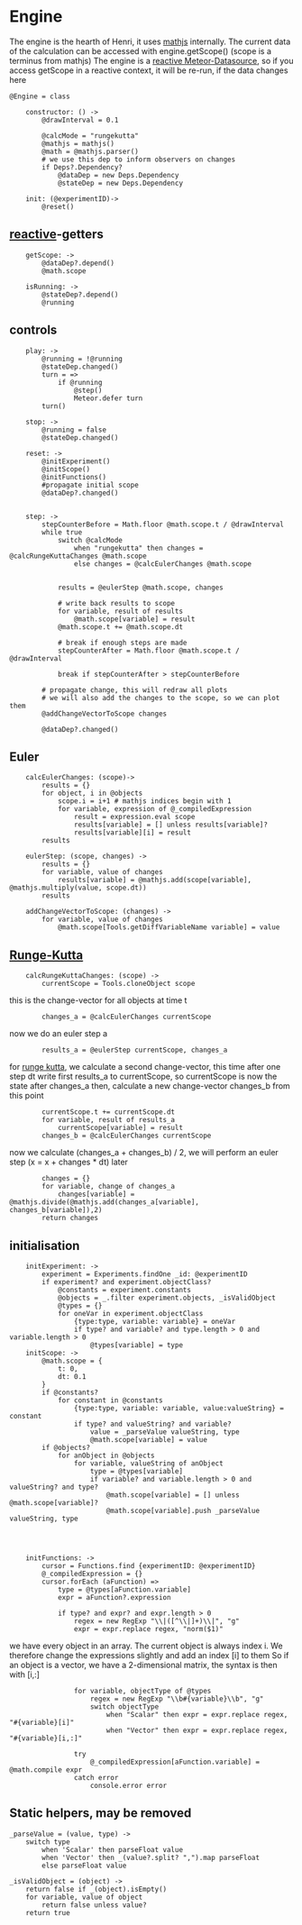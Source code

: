 # Engine

The engine is the hearth of Henri, it uses [mathjs](mathjs.org) internally.
The current data of the calculation can be accessed with engine.getScope() (scope is a terminus from mathjs)
The engine is a [reactive Meteor-Datasource](http://docs.meteor.com/#reactivity),
so if you access getScope in a reactive context, it will be re-run, if the data changes here

	@Engine = class
		
		constructor: () ->
			@drawInterval = 0.1

			@calcMode = "rungekutta"
			@mathjs = mathjs()
			@math = @mathjs.parser()
			# we use this dep to inform observers on changes
			if Deps?.Dependency?
				@dataDep = new Deps.Dependency
				@stateDep = new Deps.Dependency

		init: (@experimentID)->
			@reset()	
			
		
## [reactive](http://docs.meteor.com/#reactivity)-getters

		getScope: ->
			@dataDep?.depend()
			@math.scope
	
		isRunning: ->
			@stateDep?.depend()
			@running

## controls

		play: ->
			@running = !@running
			@stateDep.changed()
			turn = =>
				if @running
					@step() 
					Meteor.defer turn
			turn()

		stop: ->
			@running = false
			@stateDep.changed()

		reset: ->
			@initExperiment()
			@initScope()
			@initFunctions()
			#propagate initial scope
			@dataDep?.changed()


		step: ->
			stepCounterBefore = Math.floor @math.scope.t / @drawInterval
			while true
				switch @calcMode
					when "rungekutta" then changes = @calcRungeKuttaChanges @math.scope
					else changes = @calcEulerChanges @math.scope
				

				results = @eulerStep @math.scope, changes

				# write back results to scope
				for variable, result of results
					@math.scope[variable] = result
				@math.scope.t += @math.scope.dt

				# break if enough steps are made
				stepCounterAfter = Math.floor @math.scope.t / @drawInterval
			
				break if stepCounterAfter > stepCounterBefore
					
			# propagate change, this will redraw all plots
			# we will also add the changes to the scope, so we can plot them
			@addChangeVectorToScope changes

			@dataDep?.changed()

## Euler

		calcEulerChanges: (scope)->
			results = {}
			for object, i in @objects
				scope.i = i+1 # mathjs indices begin with 1
				for variable, expression of @_compiledExpression
					result = expression.eval scope
					results[variable] = [] unless results[variable]?
					results[variable][i] = result
			results

		eulerStep: (scope, changes) ->
			results = {}
			for variable, value of changes
				results[variable] = @mathjs.add(scope[variable], @mathjs.multiply(value, scope.dt))
			results

		addChangeVectorToScope: (changes) ->
			for variable, value of changes
				@math.scope[Tools.getDiffVariableName variable] = value

## [Runge-Kutta](http://de.wikipedia.org/wiki/Runge-Kutta-Verfahren)

		calcRungeKuttaChanges: (scope) ->
			currentScope = Tools.cloneObject scope

this is the change-vector for all objects at time t

			changes_a = @calcEulerChanges currentScope
			
now we do an euler step a

			results_a = @eulerStep currentScope, changes_a

for [runge kutta](http://de.wikipedia.org/wiki/Runge-Kutta-Verfahren), we calculate a second change-vector, 
this time after one step dt
write first results_a to currentScope, so currentScope is now the state after changes_a
then, calculate a new change-vector changes_b from this point 
			
			currentScope.t += currentScope.dt
			for variable, result of results_a
				currentScope[variable] = result
			changes_b = @calcEulerChanges currentScope
			
now we calculate (changes_a + changes_b) / 2, we will perform an euler step (x = x + changes * dt) later

			changes = {}
			for variable, change of changes_a
				changes[variable] = @mathjs.divide(@mathjs.add(changes_a[variable], changes_b[variable]),2)
			return changes


## initialisation

		initExperiment: ->
			experiment = Experiments.findOne _id: @experimentID
			if experiment? and experiment.objectClass?
				@constants = experiment.constants
				@objects = _.filter experiment.objects, _isValidObject
				@types = {}
				for oneVar in experiment.objectClass
					{type:type, variable: variable} = oneVar
					if type? and variable? and type.length > 0 and variable.length > 0
						@types[variable] = type
		initScope: ->
			@math.scope = {
				t: 0,
				dt: 0.1
			}
			if @constants?
				for constant in @constants
					{type:type, variable: variable, value:valueString} = constant
					if type? and valueString? and variable?
						value = _parseValue valueString, type
						@math.scope[variable] = value
			if @objects?
				for anObject in @objects
					for variable, valueString of anObject
						type = @types[variable]
						if variable? and variable.length > 0 and valueString? and type?
							@math.scope[variable] = [] unless @math.scope[variable]?
							@math.scope[variable].push _parseValue valueString, type
						
		
			

		initFunctions: ->
			cursor = Functions.find {experimentID: @experimentID}
			@_compiledExpression = {}
			cursor.forEach (aFunction) => 
				type = @types[aFunction.variable]
				expr = aFunction?.expression
				
				if type? and expr? and expr.length > 0
					regex = new RegExp "\\|([^\\|]+)\\|", "g"
					expr = expr.replace regex, "norm($1)"
					

we have every object in an array. The current object is always index i. 
We therefore change the expressions slightly and add an index [i] to them
So if an object is a vector, we have a 2-dimensional matrix, the syntax is then with [i,:]

					
					for variable, objectType of @types
						regex = new RegExp "\\b#{variable}\\b", "g"
						switch objectType
							when "Scalar" then expr = expr.replace regex, "#{variable}[i]"
							when "Vector" then expr = expr.replace regex, "#{variable}[i,:]"

					try
						@_compiledExpression[aFunction.variable] = @math.compile expr
					catch error
						console.error error

## Static helpers, may be removed

	_parseValue = (value, type) ->
		switch type
			when 'Scalar' then parseFloat value
			when 'Vector' then _(value?.split? ",").map parseFloat
			else parseFloat value

	_isValidObject = (object) ->
		return false if _(object).isEmpty()
		for variable, value of object
			return false unless value?
		return true
